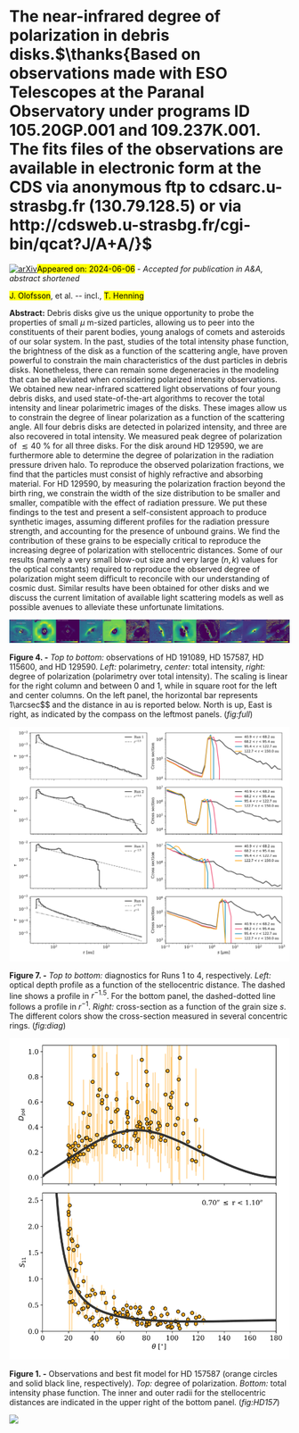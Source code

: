 <div class="macros" style="visibility:hidden;">
$\newcommand{\ensuremath}{}$
$\newcommand{\xspace}{}$
$\newcommand{\object}[1]{\texttt{#1}}$
$\newcommand{\farcs}{{.}''}$
$\newcommand{\farcm}{{.}'}$
$\newcommand{\arcsec}{''}$
$\newcommand{\arcmin}{'}$
$\newcommand{\ion}[2]{#1#2}$
$\newcommand{\textsc}[1]{\textrm{#1}}$
$\newcommand{\hl}[1]{\textrm{#1}}$
$\newcommand{\footnote}[1]{}$
$\newcommand{\cmark}{\ding{51}}$
$\newcommand{\xmark}{\ding{55}}$
$\newcommand\natexlab{#1}$</div>



<div id="title">

# The near-infrared degree of polarization in debris disks.$\thanks{Based on observations made with ESO Telescopes at the Paranal Observatory under programs ID 105.20GP.001 and 109.237K.001. The fits files of the observations are available in electronic form at the CDS via anonymous ftp to cdsarc.u-strasbg.fr (130.79.128.5) or via http://cdsweb.u-strasbg.fr/cgi-bin/qcat?J/A+A/}$

</div>
<div id="comments">

[![arXiv](https://img.shields.io/badge/arXiv-2406.02682-b31b1b.svg)](https://arxiv.org/abs/2406.02682)<mark>Appeared on: 2024-06-06</mark> -  _Accepted for publication in A&A, abstract shortened_

</div>
<div id="authors">

<mark>J. Olofsson</mark>, et al. -- incl., <mark>T. Henning</mark>

</div>
<div id="abstract">

**Abstract:** Debris disks give us the unique opportunity to probe the properties of small $\mu$ m-sized particles, allowing us to peer into the constituents of their parent bodies, young analogs of comets and asteroids of our solar system. In the past, studies of the total intensity phase function, the brightness of the disk as a function of the scattering angle, have proven powerful to constrain the main characteristics of the dust particles in debris disks. Nonetheless, there can remain some degeneracies in the modeling that can be alleviated when considering polarized intensity observations. We obtained new near-infrared scattered light observations of four young debris disks, and used state-of-the-art algorithms to recover the total intensity and linear polarimetric images of the disks. These images allow us to constrain the degree of linear polarization as a function of the scattering angle. All four debris disks are detected in polarized intensity, and three are also recovered in total intensity. We measured peak degree of polarization of $\lesssim 40$ \% for all three disks. For the disk around HD 129590, we are furthermore able to determine the degree of polarization in the radiation pressure driven halo. To reproduce the observed polarization fractions, we find that the particles must consist of highly refractive and absorbing material. For HD 129590, by measuring the polarization fraction beyond the birth ring, we constrain the width of the size distribution to be smaller and smaller, compatible with the effect of radiation pressure. We put these findings to the test and present a self-consistent approach to produce synthetic images, assuming different profiles for the radiation pressure strength, and accounting for the presence of unbound grains. We find the contribution of these grains to be especially critical to reproduce the increasing degree of polarization with stellocentric distances. Some of our results (namely a very small blow-out size and very large $(n,k)$ values for the optical constants) required to reproduce the observed degree of polarization might seem difficult to reconcile with our understanding of cosmic dust. Similar results have been obtained for other disks and we discuss the current limitation of available light scattering models as well as possible avenues to alleviate these unfortunate limitations.

</div>

<div id="div_fig1">

<img src="tmp_2406.02682/./HD191089_full.png" alt="Fig4.1" width="25%"/><img src="tmp_2406.02682/./HD157587_full.png" alt="Fig4.2" width="25%"/><img src="tmp_2406.02682/./HD115600_full.png" alt="Fig4.3" width="25%"/><img src="tmp_2406.02682/./HD129590_full.png" alt="Fig4.4" width="25%"/>

**Figure 4. -** _Top to bottom:_ observations of HD 191089, HD 157587, HD 115600, and HD 129590. _Left:_ polarimetry, _center:_ total intensity, _right:_ degree of polarization (polarimetry over total intensity). The scaling is linear for the right column and between $0$ and $1$, while in square root for the left and center columns. On the left panel, the horizontal bar represents $1$\arcsec$$ and the distance in au is reported below. North is up, East is right, as indicated by the compass on the leftmost panels. (*fig:full*)

</div>
<div id="div_fig2">

<img src="tmp_2406.02682/./tau_cs.png" alt="Fig7" width="100%"/>

**Figure 7. -** _Top to bottom:_ diagnostics for Runs 1 to 4, respectively. _Left:_ optical depth profile as a function of the stellocentric distance. The dashed line shows a profile in $r^{-1.5}$. For the bottom panel, the dashed-dotted line follows a profile in $r^{-1}$. _Right:_ cross-section as a function of the grain size $s$. The different colors show the cross-section measured in several concentric rings. (*fig:diag*)

</div>
<div id="div_fig3">

<img src="tmp_2406.02682/./HD157587_pfunc.png" alt="Fig1" width="100%"/>

**Figure 1. -** Observations and best fit model for HD 157587 (orange circles and solid black line, respectively). _Top:_ degree of polarization. _Bottom:_ total intensity phase function. The inner and outer radii for the stellocentric distances are indicated in the upper right of the bottom panel. (*fig:HD157*)

</div><div id="qrcode"><img src=https://api.qrserver.com/v1/create-qr-code/?size=100x100&data="https://arxiv.org/abs/2406.02682"></div>